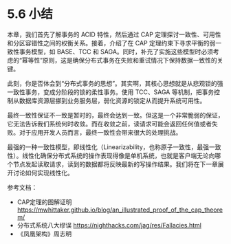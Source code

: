 # 5.6 小结


本章，我们首先了解事务的 ACID 特性，然后通过 CAP 定理探讨一致性、可用性和分区容错性之间的权衡关系。接着，介绍了在 CAP 定理约束下寻求平衡的弱一致性事务模型，如 BASE、TCC 和 SAGA。同时，补充了实施这些模型时必须考虑的“幂等性”原则，这是确保分布式事务在失败和重试情况下保持数据一致性的关键。

此刻，你是否体会到“分布式事务的思想”。其实啊，其核心思想就是从悲观锁的强一致性事务，变成分阶段的锁的柔性事务。使用 TCC、SAGA 等机制，把事务控制从数据库资源层挪到业务服务层，弱化资源的锁定从而提升系统可用性。


最终一致性保证不一致是暂时的，最终会达到一致。但这是一个非常脆弱的保证，它无法告诉我们系统何时收敛。而在收敛之前，读请求可能会返回任何值或者失败。对于应用开发人员而言，最终一致性会带来很大的处理挑战。

最强的一种一致性模型，即线性化（Linearizability，也称原子一致性，最强一致性）。线性化确保分布式系统的操作表现得像是单机系统，也就是客户端无论向哪个节点发起读取请求，读到的数据都将反映最新的写操作结果。我们将在下一章展开讨论如何实现线性化。


参考文档：
- CAP定理的图解证明 https://mwhittaker.github.io/blog/an_illustrated_proof_of_the_cap_theorem/
- 分布式系统八大缪误 https://nighthacks.com/jag/res/Fallacies.html
- 《凤凰架构》周志明
